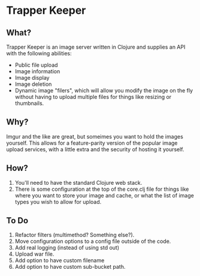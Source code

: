 Trapper Keeper
=============

What?
-----
Trapper Keeper is an image server written in Clojure and supplies an API with the following abilities:
- Public file upload
- Image information
- Image display
- Image deletion
- Dynamic image "filers", which will allow you modify the image on the fly without having to upload multiple files for things like resizing or thumbnails. 

Why?
----
Imgur and the like are great, but someimes you want to hold the images yourself. This allows for a feature-parity version of the popular image upload services, with a little extra and the security of hosting it yourself.

How?
----
1. You'll need to have the standard Clojure web stack.
2. There is some configuration at the top of the core.clj file for things like where you want to store your image and cache, or what the list of image types you wish to allow for upload.

To Do
-----
1. Refactor filters (multimethod? Something else?).
2. Move configuration options to a config file outside of the code.
3. Add real logging (instead of using std out)
4. Upload war file.
5. Add option to have custom filename
6. Add option to have custom sub-bucket path.